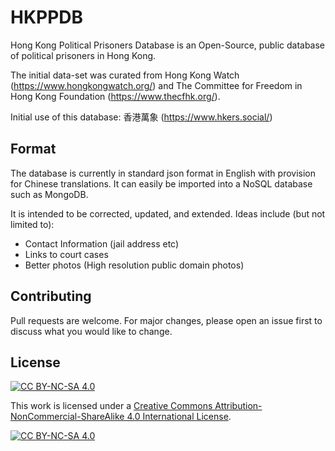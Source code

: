 # HKPPDB

Hong Kong Political Prisoners Database is an Open-Source, public database of political prisoners in Hong Kong. 

The initial data-set was curated from Hong Kong Watch (https://www.hongkongwatch.org/) and The Committee for Freedom in Hong Kong Foundation (https://www.thecfhk.org/).

Initial use of this database: 香港萬象 (https://www.hkers.social/)

## Format

The database is currently in standard json format in English with provision for Chinese translations. It can easily be imported into a NoSQL database such as MongoDB.

It is intended to be corrected, updated, and extended. Ideas include (but not limited to):

- Contact Information (jail address etc)
- Links to court cases
- Better photos (High resolution public domain photos)

## Contributing

Pull requests are welcome. For major changes, please open an issue first
to discuss what you would like to change.

## License

[![CC BY-NC-SA 4.0][cc-by-nc-sa-shield]][cc-by-nc-sa]

This work is licensed under a
[Creative Commons Attribution-NonCommercial-ShareAlike 4.0 International License][cc-by-nc-sa].

[![CC BY-NC-SA 4.0][cc-by-nc-sa-image]][cc-by-nc-sa]

[cc-by-nc-sa]: http://creativecommons.org/licenses/by-nc-sa/4.0/
[cc-by-nc-sa-image]: https://licensebuttons.net/l/by-nc-sa/4.0/88x31.png
[cc-by-nc-sa-shield]: https://img.shields.io/badge/License-CC%20BY--NC--SA%204.0-lightgrey.svg
